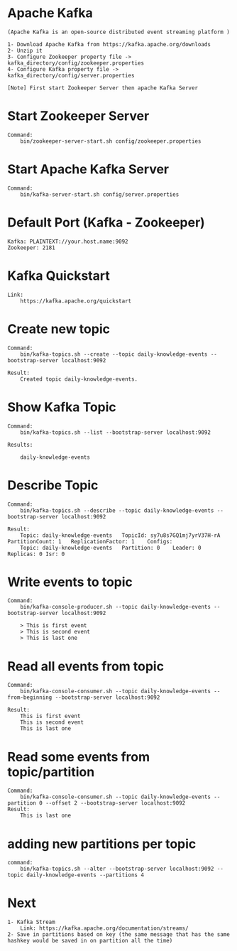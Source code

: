 # Apache Kafka
	(Apache Kafka is an open-source distributed event streaming platform )
	
	1- Download Apache Kafka from https://kafka.apache.org/downloads
	2- Unzip it
	3- Configure Zookeeper property file -> kafka_directory/config/zookeeper.properties
	4- Configure Kafka property file -> kafka_directory/config/server.properties
	
	[Note] First start Zookeeper Server then apache Kafka Server
	
# Start Zookeeper Server
	
	Command: 
		bin/zookeeper-server-start.sh config/zookeeper.properties
	
# Start Apache Kafka Server

	Command: 
		bin/kafka-server-start.sh config/server.properties

# Default Port	(Kafka - Zookeeper)

	Kafka: PLAINTEXT://your.host.name:9092
	Zookeeper: 2181

# Kafka Quickstart
	Link: 
		https://kafka.apache.org/quickstart
	
# Create new topic

	Command: 
		bin/kafka-topics.sh --create --topic daily-knowledge-events --bootstrap-server localhost:9092
	
	Result: 
		Created topic daily-knowledge-events.

# Show Kafka Topic

	Command:
		bin/kafka-topics.sh --list --bootstrap-server localhost:9092
	
	Results:
		
		daily-knowledge-events

# Describe Topic

	Command:
		bin/kafka-topics.sh --describe --topic daily-knowledge-events --bootstrap-server localhost:9092

	Result:
		Topic: daily-knowledge-events	TopicId: sy7u8s7GQ1mj7yrV37H-rA	PartitionCount: 1	ReplicationFactor: 1	Configs: 
		Topic: daily-knowledge-events	Partition: 0	Leader: 0	Replicas: 0	Isr: 0


# Write events to topic

	Command:
		bin/kafka-console-producer.sh --topic daily-knowledge-events --bootstrap-server localhost:9092
		
		> This is first event
		> This is second event
		> This is last one

	

# Read all events from topic

	Command:
		bin/kafka-console-consumer.sh --topic daily-knowledge-events --from-beginning --bootstrap-server localhost:9092

	Result:
		This is first event
		This is second event
		This is last one

# Read some events from topic/partition

	Command: 
		bin/kafka-console-consumer.sh --topic daily-knowledge-events --partition 0 --offset 2 --bootstrap-server localhost:9092
	Result:
		This is last one

# adding new partitions per topic
	
	command: 
		bin/kafka-topics.sh --alter --bootstrap-server localhost:9092 --topic daily-knowledge-events --partitions 4



# Next
	
	1- Kafka Stream
		Link: https://kafka.apache.org/documentation/streams/
	2- Save in partitions based on key (the same message that has the same hashkey would be saved in on partition all the time)